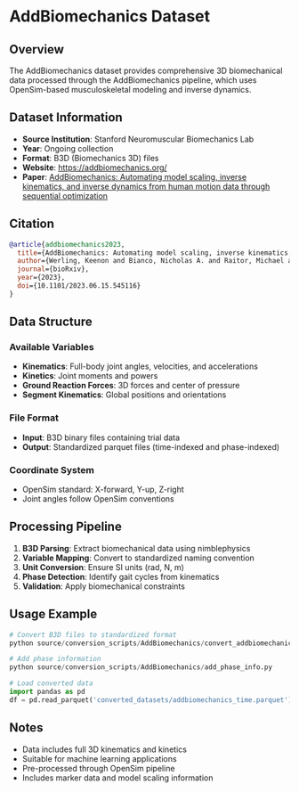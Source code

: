 # AddBiomechanics Dataset

## Overview

The AddBiomechanics dataset provides comprehensive 3D biomechanical data processed through the AddBiomechanics pipeline, which uses OpenSim-based musculoskeletal modeling and inverse dynamics.

## Dataset Information

- **Source Institution**: Stanford Neuromuscular Biomechanics Lab
- **Year**: Ongoing collection
- **Format**: B3D (Biomechanics 3D) files
- **Website**: https://addbiomechanics.org/
- **Paper**: [AddBiomechanics: Automating model scaling, inverse kinematics, and inverse dynamics from human motion data through sequential optimization](https://doi.org/10.1101/2023.06.15.545116)

## Citation

```bibtex
@article{addbiomechanics2023,
  title={AddBiomechanics: Automating model scaling, inverse kinematics, and inverse dynamics from human motion data through sequential optimization},
  author={Werling, Keenon and Bianco, Nicholas A. and Raitor, Michael and Stingel, Jon and Hicks, Jennifer L. and Collins, Steven H. and Delp, Scott L. and Liu, C. Karen},
  journal={bioRxiv},
  year={2023},
  doi={10.1101/2023.06.15.545116}
}
```

## Data Structure

### Available Variables
- **Kinematics**: Full-body joint angles, velocities, and accelerations
- **Kinetics**: Joint moments and powers
- **Ground Reaction Forces**: 3D forces and center of pressure
- **Segment Kinematics**: Global positions and orientations

### File Format
- **Input**: B3D binary files containing trial data
- **Output**: Standardized parquet files (time-indexed and phase-indexed)

### Coordinate System
- OpenSim standard: X-forward, Y-up, Z-right
- Joint angles follow OpenSim conventions

## Processing Pipeline

1. **B3D Parsing**: Extract biomechanical data using nimblephysics
2. **Variable Mapping**: Convert to standardized naming convention
3. **Unit Conversion**: Ensure SI units (rad, N, m)
4. **Phase Detection**: Identify gait cycles from kinematics
5. **Validation**: Apply biomechanical constraints

## Usage Example

```python
# Convert B3D files to standardized format
python source/conversion_scripts/AddBiomechanics/convert_addbiomechanics_to_parquet.py

# Add phase information
python source/conversion_scripts/AddBiomechanics/add_phase_info.py

# Load converted data
import pandas as pd
df = pd.read_parquet('converted_datasets/addbiomechanics_time.parquet')
```

## Notes

- Data includes full 3D kinematics and kinetics
- Suitable for machine learning applications
- Pre-processed through OpenSim pipeline
- Includes marker data and model scaling information